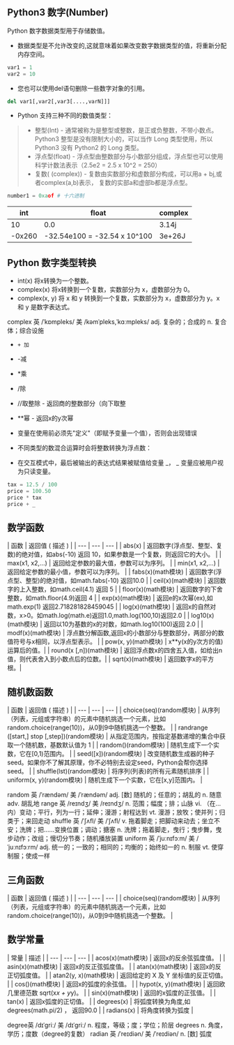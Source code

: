 ## Python3 数字(Number)

Python 数字数据类型用于存储数值。

* 数据类型是不允许改变的,这就意味着如果改变数字数据类型的值，将重新分配内存空间。

```python
var1 = 1
var2 = 10
```

* 您也可以使用del语句删除一些数字对象的引用。

```python
del var1[,var2[,var3[....,varN]]]
```

* Python 支持三种不同的数值类型：
> * 整型(Int) - 通常被称为是整型或整数，是正或负整数，不带小数点。Python3 整型是没有限制大小的，可以当作 Long 类型使用，所以 Python3 没有 Python2 的 Long 类型。
> * 浮点型(float) - 浮点型由整数部分与小数部分组成，浮点型也可以使用科学计数法表示（2.5e2 = 2.5 x 10^2 = 250）
> * 复数( (complex)) - 复数由实数部分和虚数部分构成，可以用a + bj,或者complex(a,b)表示， 复数的实部a和虚部b都是浮点型。

```python
number1 = 0xaof # 十六进制
```
| int | float | complex |
| --- | --- | --- |
| 10 | 0.0 |  3.14j |
| -0x260 | -32.54e100 = -32.54 x 10^100 |  3e+26J |  

## Python 数字类型转换

* int(x) 将x转换为一个整数。
* complex(x) 将x转换到一个复数，实数部分为 x，虚数部分为 0。
* complex(x, y) 将 x 和 y 转换到一个复数，实数部分为 x，虚数部分为 y。x 和 y 是数字表达式。

complex 英 /ˈkɒmpleks/  美 /kəmˈpleks,ˈkɑːmpleks/ adj. 复杂的；合成的 n. 复合体；综合设施

* `+ 加`
* -减
* *乘
* /除
* //取整除 - 返回商的整数部分（向下取整
* **幂 - 返回x的y次幂

* 变量在使用前必须先"定义"（即赋予变量一个值），否则会出现错误

* 不同类型的数混合运算时会将整数转换为浮点数：

* 在交互模式中，最后被输出的表达式结果被赋值给变量 _， _ 变量应被用户视为只读变量。

```python
tax = 12.5 / 100
price = 100.50
price * tax
price + _
```

## 数学函数
| 函数 | 返回值 ( 描述 ) |
| --- | --- | --- |
| abs(x) | 返回数字(浮点型、整型、复数)的绝对值，如abs(-10) 返回 10，如果参数是一个复数，则返回它的大小。 |
| max(x1, x2,...) | 返回给定参数的最大值，参数可以为序列。 |
| min(x1, x2,...) | 返回给定参数的最小值，参数可以为序列。 |
| fabs(x)(math模块) | 返回数字(浮点型、整型)的绝对值，如math.fabs(-10) 返回10.0 |
| ceil(x)(math模块) | 返回数字的上入整数，如math.ceil(4.1) 返回 5 |
| floor(x)(math模块) | 返回数字的下舍整数，如math.floor(4.9)返回 4 |
| exp(x)(math模块) | 返回e的x次幂(ex),如math.exp(1) 返回2.718281828459045 |
| log(x)(math模块) | 返回x的自然对数，x>0。如math.log(math.e)返回1.0,math.log(100,10)返回2.0 |
| log10(x)(math模块) | 返回以10为基数的x的对数，如math.log10(100)返回 2.0 |
| modf(x)(math模块) | 浮点数分解函数,返回x的小数部分与整数部分，两部分的数值符号与x相同，以浮点型表示。 |
| pow(x, y)(math模块) | x**y(x的y次方的值) 运算后的值。|
| round(x [,n])(math模块) | 返回浮点数x的四舍五入值，如给出n值，则代表舍入到小数点后的位数。|
| sqrt(x)(math模块) | 返回数字x的平方根。|

## 随机数函数
| 函数 | 返回值 ( 描述 ) |
| --- | --- | --- |
| choice(seq)(random模块) | 从序列（列表，元组或字符串）的元素中随机挑选一个元素，比如random.choice(range(10))，从0到9中随机挑选一个整数。 |
| randrange ([start,] stop [,step])(random模块) | 从指定范围内，按指定基数递增的集合中获取一个随机数，基数默认值为 1 |
| random()(random模块) | 随机生成下一个实数，它在[0,1)范围内。 |
| seed([x])(random模块) | 改变随机数生成器的种子seed。如果你不了解其原理，你不必特别去设定seed，Python会帮你选择seed。 |
| shuffle(lst)(random模块) | 将序列(列表)的所有元素随机排序 |
| uniform(x, y)(random模块) | 随机生成下一个实数，它在[x,y]范围内。 |


random 英 /ˈrændəm/  美 /ˈrændəm/  adj. [数] 随机的；任意的；胡乱的 n. 随意 adv. 胡乱地
range 英 /reɪndʒ/  美 /reɪndʒ/ n. 范围；幅度；排；山脉 vi. （在...内）变动；平行，列为一行；延伸；漫游；射程达到 vt. 漫游；放牧；使并列；归类于；来回走动
shuffle 英 /ˈʃʌfl/  美 /ˈʃʌfl/ v. 拖着脚走；把脚动来动去；坐立不安；洗牌；把……变换位置；调动；搪塞 n. 洗牌；拖着脚走，曳行；曳步舞，曳步动作；改组；慢切分节奏；随机播放装置
uniform 英 /ˈjuːnɪfɔːm/  美 /ˈjuːnɪfɔːrm/ adj. 统一的；一致的；相同的；均衡的；始终如一的 n. 制服 vt. 使穿制服；使成一样

## 三角函数
| 函数 | 返回值 ( 描述 ) |
| --- | --- | --- |
| choice(seq)(random模块) | 从序列（列表，元组或字符串）的元素中随机挑选一个元素，比如random.choice(range(10))，从0到9中随机挑选一个整数。 |

## 数学常量
| 常量 | 描述 |
| --- | --- | --- |
| acos(x)(math模块) | 返回x的反余弦弧度值。 |
| asin(x)(math模块) | 返回x的反正弦弧度值。 |
| atan(x)(math模块) | 返回x的反正切弧度值。 |
| atan2(y, x)(math模块) | 返回给定的 X 及 Y 坐标值的反正切值。 |
| cos()(math模块) | 返回x的弧度的余弦值。 |
| hypot(x, y)(math模块) | 返回欧几里德范数 sqrt(x*x + y*y)。 |
| sin(x)(math模块) | 返回的x弧度的正弦值。 |
| tan(x) | 返回x弧度的正切值。 |
| degrees(x) | 将弧度转换为角度,如degrees(math.pi/2) ， 返回90.0 |
| radians(x)  | 将角度转换为弧度 |

degree英 /dɪˈɡriː/  美 /dɪˈɡriː/ n. 程度，等级；度；学位；阶层
degrees n. 角度，学历；度数（degree的复数）
radian 英 /ˈreɪdiən/  美 /ˈreɪdiən/ n. [数] 弧度